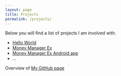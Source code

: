 ```yaml
---
layout: page
title: Projects
permalink: /projects/
---
```


Below you will find a list of projects I am involved with.

* [Hello World](https://www.github.com/Spoker/hello-world)
* [Money Manager Ex](https://github.com/moneymanagerex/moneymanagerex)
* [Money Manager Ex Android app](https://github.com/moneymanagerex/android-money-manager-ex)
* ...

Overview of [My GitHub page](https://www.github.com/spoker)

